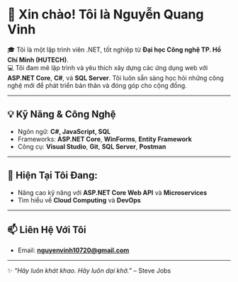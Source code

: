 # 👋 Xin chào! Tôi là Nguyễn Quang Vinh

🎓 Tôi là một lập trình viên .NET, tốt nghiệp từ **Đại học Công nghệ TP. Hồ Chí Minh (HUTECH)**.  
💻 Tôi đam mê lập trình và yêu thích xây dựng các ứng dụng web với **ASP.NET Core**, **C#**, và **SQL Server**. Tôi luôn sẵn sàng học hỏi những công nghệ mới để phát triển bản thân và đóng góp cho cộng đồng.

---

## 💡 Kỹ Năng & Công Nghệ
- Ngôn ngữ: **C#, JavaScript, SQL**
- Frameworks: **ASP.NET Core**, **WinForms**, **Entity Framework**
- Công cụ: **Visual Studio**, **Git**, **SQL Server**, **Postman**

---

## 🌱 Hiện Tại Tôi Đang:
- Nâng cao kỹ năng với **ASP.NET Core Web API** và **Microservices**
- Tìm hiểu về **Cloud Computing** và **DevOps**

---

## 📫 Liên Hệ Với Tôi
- Email: **nguyenvinh10720@gmail.com**

---

✨ *“Hãy luôn khát khao. Hãy luôn dại khờ.”* – Steve Jobs

